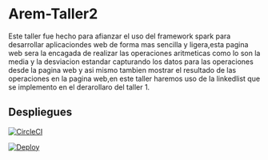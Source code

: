 # Arem-Taller2

Este taller fue hecho para afianzar el uso del framework spark para desarrollar aplicaciondes web de forma mas sencilla y ligera,esta pagina web 
sera la encagada de realizar las operaciones aritmeticas como lo son la media y la desviacion estandar capturando los datos para las operaciones desde la pagina web 
y asi mismo tambien mostrar el resultado de las operaciones en la pagina web,en este taller haremos uso de la linkedlist que se implemento  en el 
derarollaro del taller 1.

## Despliegues

[![CircleCI](https://circleci.com/gh/fernando-b15/Arem-Taller2.svg?style=svg&circle-token=091a112cbc7cd06257be07fdf15ddcb667a4eb63)](https://app.circleci.com/pipelines/github/fernando-b15/Arem-Taller2/1/workflows/89b14390-02d8-4ec5-8c6e-6ee06d754e09)

[![Deploy](https://www.herokucdn.com/deploy/button.svg)](https://arem-taller2.herokuapp.com/)

